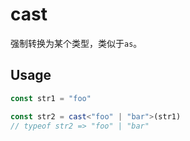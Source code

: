 # cast

强制转换为某个类型，类似于`as`。

## Usage

``` ts
const str1 = "foo"

const str2 = cast<"foo" | "bar">(str1)
// typeof str2 => "foo" | "bar"
```
